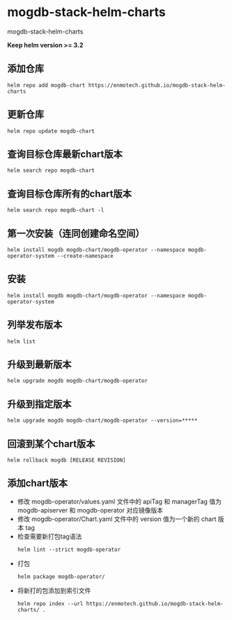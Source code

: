 # mogdb-stack-helm-charts
mogdb-stack-helm-charts

**Keep helm version >= 3.2**

## 添加仓库

```
helm repo add mogdb-chart https://enmotech.github.io/mogdb-stack-helm-charts
```

## 更新仓库

```
helm repo update mogdb-chart
```

## 查询目标仓库最新chart版本

```
helm search repo mogdb-chart
```

## 查询目标仓库所有的chart版本

```
helm search repo mogdb-chart -l
```

## 第一次安装（连同创建命名空间）

```
helm install mogdb mogdb-chart/mogdb-operator --namespace mogdb-operator-system --create-namespace
```

## 安装

```
helm install mogdb mogdb-chart/mogdb-operator --namespace mogdb-operator-system
```

## 列举发布版本

```
helm list
```

## 升级到最新版本

```
helm upgrade mogdb mogdb-chart/mogdb-operator
```

## 升级到指定版本

```
helm upgrade mogdb mogdb-chart/mogdb-operator --version=*****
```

## 回滚到某个chart版本

```
helm rollback mogdb [RELEASE REVISION]
```

## 添加chart版本

- 修改 mogdb-operator/values.yaml 文件中的 apiTag 和 managerTag 值为 mogdb-apiserver 和 mogdb-operator 对应镜像版本
- 修改 mogdb-operator/Chart.yaml 文件中的 version 值为一个新的 chart 版本 tag
- 检查需要新打包tag语法
    ```
    helm lint --strict mogdb-operator
    ```
- 打包
    ```
    helm package mogdb-operator/
    ```
- 将新打的包添加到索引文件
    ```
    helm repo index --url https://enmotech.github.io/mogdb-stack-helm-charts/ .
    ```